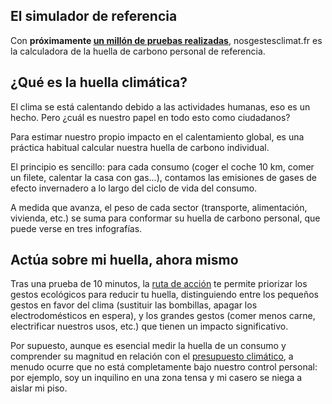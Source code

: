 ## El simulador de referencia

Con **próximamente [un millón de pruebas realizadas](/estadísticas)**, nosgestesclimat.fr es la calculadora de la huella de carbono personal de referencia.

## ¿Qué es la huella climática?

El clima se está calentando debido a las actividades humanas, eso es un hecho. Pero ¿cuál es nuestro papel en todo esto como ciudadanos?

Para estimar nuestro propio impacto en el calentamiento global, es una práctica habitual calcular nuestra huella de carbono individual.

El principio es sencillo: para cada consumo (coger el coche 10 km, comer un filete, calentar la casa con gas...), contamos las emisiones de gases de efecto invernadero a lo largo del ciclo de vida del consumo.

A medida que avanza, el peso de cada sector (transporte, alimentación, vivienda, etc.) se suma para conformar su huella de carbono personal, que puede verse en tres infografías.

## Actúa sobre mi huella, ahora mismo

Tras una prueba de 10 minutos, la [ruta de acción](https://nosgestesclimat.fr/actions/liste) te permite priorizar los gestos ecológicos para reducir tu huella, distinguiendo entre los pequeños gestos en favor del clima (sustituir las bombillas, apagar los electrodomésticos en espera), y los grandes gestos (comer menos carne, electrificar nuestros usos, etc.) que tienen un impacto significativo.

Por supuesto, aunque es esencial medir la huella de un consumo y comprender su magnitud en relación con el [presupuesto climático](https://datagir.ademe.fr/blog/budget-empreinte-carbone-c-est-quoi/), a menudo ocurre que no está completamente bajo nuestro control personal: por ejemplo, soy un inquilino en una zona tensa y mi casero se niega a aislar mi piso.
